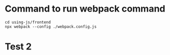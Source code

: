 # Command to run webpack command
```
cd using-js/frontend
npx webpack --config ./webpack.config.js
```

# Test 2
